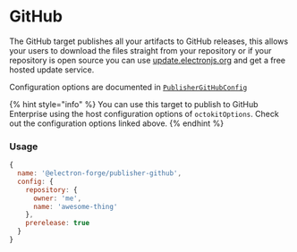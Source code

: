 # GitHub

The GitHub target publishes all your artifacts to GitHub releases, this allows your users to download the files straight from your repository or if your repository is open source you can use [update.electronjs.org](https://github.com/electron/update.electronjs.org) and get a free hosted update service.

Configuration options are documented in [`PublisherGitHubConfig`](https://js.electronforge.io/publisher/github/interfaces/publishergithubconfig.html)

{% hint style="info" %}
You can use this target to publish to GitHub Enterprise using the host configuration options of `octokitOptions`. Check out the configuration options linked above.
{% endhint %}

### Usage

```javascript
{
  name: '@electron-forge/publisher-github',
  config: {
    repository: {
      owner: 'me',
      name: 'awesome-thing'
    },
    prerelease: true
  }
}
```

